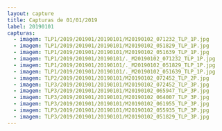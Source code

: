 ```yaml
---
layout: capture
title: Capturas de 01/01/2019
label: 20190101
capturas:
  - imagem: TLP1/2019/201901/20190101/M20190102_071232_TLP_1P.jpg
  - imagem: TLP1/2019/201901/20190101/M20190102_051829_TLP_1P.jpg
  - imagem: TLP1/2019/201901/20190101/M20190102_051639_TLP_1P.jpg
  - imagem: TLP1/2019/201901/20190101/._M20190102_071232_TLP_1P.jpg
  - imagem: TLP1/2019/201901/20190101/._M20190102_051829_TLP_1P.jpg
  - imagem: TLP1/2019/201901/20190101/._M20190102_051639_TLP_1P.jpg
  - imagem: TLP2/2019/201901/20190101/M20190102_072452_TLP_2P.jpg
  - imagem: TLP3/2019/201901/20190101/M20190102_072452_TLP_3P.jpg
  - imagem: TLP3/2019/201901/20190101/M20190102_065947_TLP_3P.jpg
  - imagem: TLP3/2019/201901/20190101/M20190102_064007_TLP_3P.jpg
  - imagem: TLP3/2019/201901/20190101/M20190102_061955_TLP_3P.jpg
  - imagem: TLP3/2019/201901/20190101/M20190102_055935_TLP_3P.jpg
  - imagem: TLP3/2019/201901/20190101/M20190102_051829_TLP_3P.jpg
---
```

